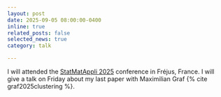 ```yaml
---
layout: post
date: 2025-09-05 08:00:00-0400
inline: true
related_posts: false
selected_news: true
category: talk

---
```

I will attended the <a href="https://statmathappli.mathnum.inrae.fr/fr/">StatMatAppli 2025</a> conference in Fréjus, France. I will give a talk on Friday about my last paper with Maximilian Graf {% cite graf2025clustering %}. 

